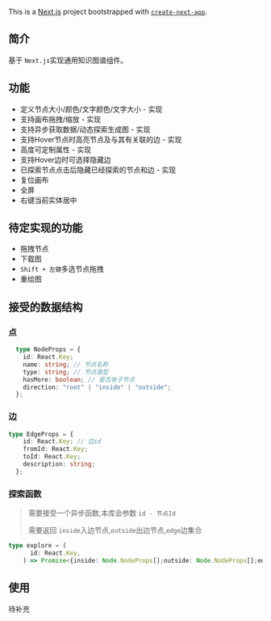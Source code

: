 This is a [Next.js](https://nextjs.org/) project bootstrapped with [`create-next-app`](https://github.com/vercel/next.js/tree/canary/packages/create-next-app).

## 简介

基于 `Next.js`实现通用知识图谱组件。

## 功能

- 定义节点大小/颜色/文字颜色/文字大小 - 实现
- 支持画布拖拽/缩放 - 实现
- 支持异步获取数据/动态探索生成图 - 实现
- 支持Hover节点时高亮节点及与其有关联的边 - 实现
- 高度可定制属性 - 实现
- 支持Hover边时可选择隐藏边
- 已探索节点点击后隐藏已经探索的节点和边 - 实现
- 复位画布
- 全屏
- 右键当前实体居中

## 待定实现的功能

- 拖拽节点
- 下载图
- `Shift + 左键`多选节点拖拽
- 重绘图

## 接受的数据结构

### 点

```typescript
  type NodeProps = {
    id: React.Key;
    name: string; // 节点名称
    type: string; // 节点类型
    hasMore: boolean; // 是否有子节点
    direction: "root" | "inside" | "outside";
  };
```

### 边

```typescript
type EdgeProps = {
    id: React.Key; // 边id
    fromId: React.Key;
    toId: React.Key;
    description: string;
  };
```

### 探索函数

> 需要接受一个异步函数,本库会参数 `id - 节点Id`
>
> 需要返回 `inside`入边节点,`outside`出边节点,`edge`边集合

```typescript
type explore = (
      id: React.Key,
    ) => Promise<{inside: Node.NodeProps[];outside: Node.NodeProps[];edge: Edge.EdgeProps[]}>;
```

## 使用

待补充
